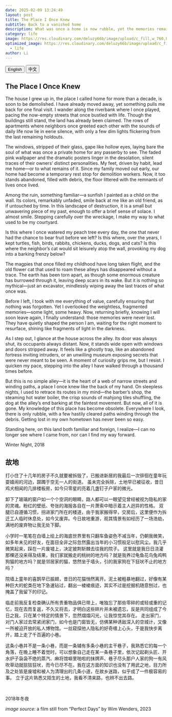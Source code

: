 ```yaml
---
date: 2025-02-09 13:24:49
layout: post
title: The Place I Once Knew
subtitle: Back to a vanished home
description: What was once a home is now rubble, yet the memories remain—fragile, persistent, waiting to be remembered in fleeting moments of nostalgia.
category: life
image: https://res.cloudinary.com/deluzy66b/image/upload/c_fill,w_760,h_399/v1739126071/frames_of_perfect_days-photos_of_trees_leibyi.jpg
optimized_image: https://res.cloudinary.com/deluzy66b/image/upload/c_fill,w_760,h_399/v1739126071/frames_of_perfect_days-photos_of_trees_leibyi.jpg
  - life
author: Li
---
```


<div class="tab-container">
  <div class="tab-buttons">
    <button class="tab-button active" onclick="switchTab('english')">English</button>
    <button class="tab-button" onclick="switchTab('chinese')">中文</button>
  </div>

  <div id="english" class="tab-content active">
  <h2>The Place I Once Knew</h2>
    <p>The house I grew up in, the place I called home for more than a decade, is soon to be demolished. I have already moved away, yet something pulls me back for one final visit. I wander along the riverbank where I once played, pacing the now-empty streets that once bustled with life. Though the buildings still stand, the land has already been claimed. The rows of apartments where neighbors once greeted each other with the sounds of daily life now lie in eerie silence, with only a few dim lights flickering from the last remaining holdouts.</p>
    <p>The windows, stripped of their glass, gape like hollow eyes, laying bare the soul of what was once a private home for any passerby to see. The faded pink wallpaper and the dramatic posters linger in the desolation, silent traces of their owners’ distinct personalities. My feet, driven by habit, lead me home—or to what remains of it. Since my family moved out early, our home had become a temporary rest stop for demolition workers. Now, it too stands abandoned, filled with debris, the floor littered with the remnants of lives once lived.</p>
    <p>Among the ruin, something familiar—a sunfish I painted as a child on the wall. Its colors, remarkably unfaded, smile back at me like an old friend, as if untouched by time. In this landscape of destruction, it is a small but unwavering piece of my past, enough to offer a brief sense of solace. I almost smile. Stepping carefully over the wreckage, I make my way to what used to be my courtyard.</p>
    <p>Is this where I once watered my peach tree every day, the one that never had the chance to bear fruit before we left? Is this where, over the years, I kept turtles, fish, birds, rabbits, chickens, ducks, dogs, and cats? Is this where the neighbor’s cat would sit leisurely atop the wall, provoking my dog into a barking frenzy below?</p>
    <p>The magpies that once filled my childhood have long taken flight, and the old flower cat that used to roam these alleys has disappeared without a trace. The earth has been torn apart, as though some enormous creature has burrowed through it, leaving deep scars in its wake. But it is nothing so mythical—just an excavator, mindlessly wiping away the last traces of what once was.</p>
    <p>Before I left, I took with me everything of value, carefully ensuring that nothing was forgotten. Yet I overlooked the weightless, fragmented memories—some light, some heavy. Now, returning briefly, knowing I will soon leave again, I finally understand: those memories were never lost. They have quietly shaped the person I am, waiting for the right moment to resurface, shining like fragments of light in the darkness.</p>
    <p>As I step out, I glance at the house across the alley. Its door was always shut, its occupants always distant. Now, it stands wide open with windows and doors stripped away. It feels like a ghostly trap, like an abandoned fortress inviting intruders, or an unwilling museum exposing secrets that were never meant to be seen. A moment of curiosity grips me, but I resist. I quicken my pace, stepping into the alley I have walked through a thousand times before.</p>
    <p>But this is no simple alley—it is the heart of a web of narrow streets and winding paths, a place I once knew like the back of my hand. On sleepless nights, I used to retrace its routes in my mind—the barber’s shop, the steaming hot water boiler, the crisp sounds of mahjong tiles shuffling, the dog at the alley’s end barking at the faintest movement. But now, all of it is gone. My knowledge of this place has become obsolete. Everywhere I look, there is only rubble, with a few hastily cleared paths winding through the debris. Getting lost in my own hometown has never been so easy.</p>
    <p>Standing here, on this land both familiar and foreign, I realize—I can no longer see where I came from, nor can I find my way forward.</p>
 <p>Winter Night, 2018</p>


  </div>


  <div id="chinese" class="tab-content">
  <h2>故地</h2>
    <p>打小住了十几年的房子不久就要被拆毁了，已搬进新居的我最后一次徘徊在童年玩耍嬉闹的河边，踯躅于空无一人的街道。 虽未完全拆除，土地早已被征收，昔日鸡犬相闻的几排楼板房，如今只零星的亮着几盏钉子户家的微光。</p>
    <p>卸下了玻璃的窗户如一个个空洞的眼睛，路人都可以一眼望见曾经被视为隐私的家的灵魂。粉红的壁纸、夸张的海报各自在一片萧索中暗示着主人迥异的性格。 双腿已自遵循习惯，拐进家门所在的楼道，由于我家搬得早，交房后，这里便作为拆迁工人临时休息处，如今又废弃。今日故地重游，观其情景有如经历了一场浩劫，满地的废弃物让我无处下脚。</p>
    <p>小学时一笔笔在白墙上绘上的海底世界里有只翻车鱼姿色不减当年，仍朝我微笑，如多年未见的好友，在面目全非之际忽然露出当年的小习惯般足以慰风尘。我几乎微笑起来，踩在一片废墟上，决定披荆斩棘去往我的院子。 这里就是我日日浇灌那棵还没来得及结果，我们家就搬走的桃树的地方吗？就是我养过龟鱼花鸟兔鸡鸭狗猫的地方吗？就是邻居家的猫，悠然坐于墙头，引的我家狗在下狂吠不止的地方吗？</p>
    <p>院墙上童年的喜鹊早已振翅，昔日的花猫悄然离开。泥土被粗暴地翻过，好像有某种巨大的蛇类在地下急速钻过，翻出一棱棱痕迹，其实不过是挖掘机随意刨过，也掩盖了我留下的印记。</p>
    <p>临走前我反复检查确认所有贵重物品俱已带上，唯独忘了那些零碎的或轻或重的记忆，现在去而复返，不久又将去，才明白这些碎片并未被遗忘，反是共同组成了今日之我，只在某个特定的情景下，忽然熠熠闪光，让我惊觉其存在。 走出家门，对门人家过去常紧闭家门，如今也是门窗皆无，仿佛某种诱敌深入的空城计，又像一所被迫开放的私人博物馆。一丝窥探他人隐私的好奇缠上心头，于是我快步离开，踏上走了千百遍的小巷。</p>
    <p>这条小巷并不是一条小巷，而是一条辅有多条小巷的主干巷子，我熟悉它的每一个角落，在晚上睡不着觉时，可以想象自己走在某一条巷子里，依次记起剃头匠、开水炉子袅袅不绝的蒸汽、麻将馆噼里啪啦的抹牌声、巷子尽头那户人家的狗一有风吹草动就狺狺狂吠，而今已尽不在。我在这方面的知识也没有了用武之地，目力所及之处皆是废墟和被人为清理出的几条小道，在故乡迷路，似乎成了一件极容易的事。 立于这片熟悉又陌生的土地，我看不清来路，也辨不出去路。</p>


    <p>2018年冬夜</p>
  </div>
</div>
<em>image source:</em> a film still from “Perfect Days” by Wim Wenders, 2023
<style>
  .tab-container {
    max-width: 800px;
    margin: auto;
  }

  .tab-buttons {
    display: flex;
    justify-content: center;
    margin-bottom: 10px;
  }

  .tab-button {
    background-color: #ddd;
    border: none;
    padding: 10px 20px;
    cursor: pointer;
    font-size: 16px;
    margin: 0 5px;
    transition: 0.3s;
  }

  .tab-button.active {
    background-color: #333;
    color: white;
  }

  .tab-content {
    display: none;
    padding: 10px;
  }

  .tab-content.active {
    display: block;
  }
</style>

<script>
  function switchTab(tabId) {
    // 隐藏所有 tab 内容
    document.querySelectorAll('.tab-content').forEach(tab => {
      tab.classList.remove('active');
    });

    // 移除所有按钮的 active 状态
    document.querySelectorAll('.tab-button').forEach(button => {
      button.classList.remove('active');
    });

    // 显示选中的 tab 内容，并激活按钮
    document.getElementById(tabId).classList.add('active');
    document.querySelector(`[onclick="switchTab('${tabId}')"]`).classList.add('active');
  }
</script>


